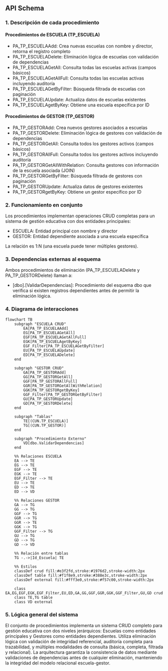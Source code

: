 
## API Schema

### 1. Descripción de cada procedimiento

#### Procedimientos de ESCUELA (TP_ESCUELA)

- PA_TP_ESCUELAAdd: Crea nuevas escuelas con nombre y director, retorna el registro completo
- PA_TP_ESCUELADelete: Eliminación lógica de escuelas con validación de dependencias
- PA_TP_ESCUELAGetAll: Consulta todas las escuelas activas (campos básicos)
- PA_TP_ESCUELAGetAllFull: Consulta todas las escuelas activas incluyendo auditoría
- PA_TP_ESCUELAGetByFilter: Búsqueda filtrada de escuelas con paginación
- PA_TP_ESCUELAUpdate: Actualiza datos de escuelas existentes
- PA_TP_ESCUELAgetByKey: Obtiene una escuela específica por ID

#### Procedimientos de GESTOR (TP_GESTOR)

- PA_TP_GESTORAdd: Crea nuevos gestores asociados a escuelas
- PA_TP_GESTORDelete: Eliminación lógica de gestores con validación de dependencias
- PA_TP_GESTORGetAll: Consulta todos los gestores activos (campos básicos)
- PA_TP_GESTORAllFull: Consulta todos los gestores activos incluyendo auditoría
- PA_TP_GESTORGetAllWithRelation: Consulta gestores con información de la escuela asociada (JOIN)
- PA_TP_GESTORGetByFilter: Búsqueda filtrada de gestores con paginación
- PA_TP_GESTORUpdate: Actualiza datos de gestores existentes
- PA_TP_GESTORgetByKey: Obtiene un gestor específico por ID

### 2. Funcionamiento en conjunto
Los procedimientos implementan operaciones CRUD completas para un sistema de gestión educativa con dos entidades principales:

- ESCUELA: Entidad principal con nombre y director
- GESTOR: Entidad dependiente asociada a una escuela específica

La relación es 1:N (una escuela puede tener múltiples gestores).
### 3. Dependencias externas al esquema
Ambos procedimientos de eliminación (PA_TP_ESCUELADelete y PA_TP_GESTORDelete) llaman a:

- [dbo].[ValidarDependencias]: Procedimiento del esquema dbo que verifica si existen registros dependientes antes de permitir la eliminación lógica.

### 4. Diagrama de interacciones

```mermaid
flowchart TB
    subgraph "ESCUELA CRUD"
        EA[PA_TP_ESCUELAAdd]
        EG[PA_TP_ESCUELAGetAll]
        EGF[PA_TP_ESCUELAGetAllFull]
        EGK[PA_TP_ESCUELAgetByKey]
        EGF_Filter[PA_TP_ESCUELAGetByFilter]
        EU[PA_TP_ESCUELAUpdate]
        ED[PA_TP_ESCUELADelete]
    end
    
    subgraph "GESTOR CRUD"
        GA[PA_TP_GESTORAdd]
        GG[PA_TP_GESTORGetAll]
        GGF[PA_TP_GESTORAllFull]
        GGR[PA_TP_GESTORGetAllWithRelation]
        GGK[PA_TP_GESTORgetByKey]
        GGF_Filter[PA_TP_GESTORGetByFilter]
        GU[PA_TP_GESTORUpdate]
        GD[PA_TP_GESTORDelete]
    end
    
    subgraph "Tablas"
        TE[(CUN.TP_ESCUELA)]
        TG[(CUN.TP_GESTOR)]
    end
    
    subgraph "Procedimiento Externo"
        VD[dbo.ValidarDependencias]
    end
    
    %% Relaciones ESCUELA
    EA --> TE
    EG --> TE
    EGF --> TE
    EGK --> TE
    EGF_Filter --> TE
    EU --> TE
    ED --> TE
    ED --> VD
    
    %% Relaciones GESTOR
    GA --> TG
    GG --> TG
    GGF --> TG
    GGR --> TG
    GGR --> TE
    GGK --> TG
    GGF_Filter --> TG
    GU --> TG
    GD --> TG
    GD --> VD
    
    %% Relación entre tablas
    TG -.->|Id_Escuela| TE
    
    %% Estilos
    classDef crud fill:#e3f2fd,stroke:#1976d2,stroke-width:2px
    classDef table fill:#f1f8e9,stroke:#388e3c,stroke-width:2px
    classDef external fill:#fff3e0,stroke:#f57c00,stroke-width:2px
    
    class EA,EG,EGF,EGK,EGF_Filter,EU,ED,GA,GG,GGF,GGR,GGK,GGF_Filter,GU,GD crud
    class TE,TG table
    class VD external

```

### 5. Lógica general del sistema
El conjunto de procedimientos implementa un sistema CRUD completo para gestión educativa con dos niveles jerárquicos: Escuelas como entidades principales y Gestores como entidades dependientes. Utiliza eliminación lógica con validación de integridad referencial, auditoría completa para trazabilidad, y múltiples modalidades de consulta (básica, completa, filtrada y relacional). La arquitectura garantiza la consistencia de datos mediante validaciones de dependencias antes de cualquier eliminación, manteniendo la integridad del modelo relacional escuela-gestor.

